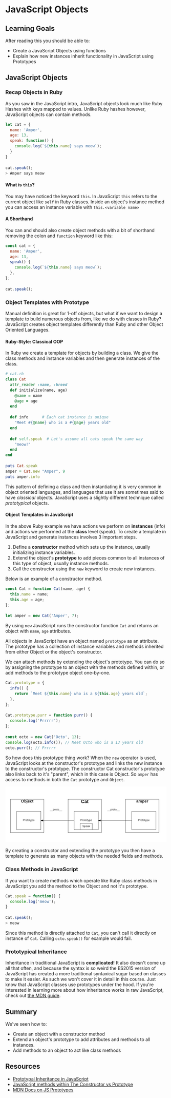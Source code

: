 
# JavaScript Objects

## Learning Goals
After reading this you should be able to:
* Create a JavaScript Objects using functions
* Explain how new instances inherit functionality in JavaScript using Prototypes

## JavaScript Objects

### Recap Objects in Ruby


As you saw in the JavaScript intro, JavaScript objects look much like Ruby Hashes with keys mapped to values.  Unlike Ruby hashes however, JavaScript objects can contain methods.  

```javascript
let cat = {
  name: 'Amper',
  age: 13,
  speak: function() {
    console.log(`${this.name} says meow`);
  }
}

cat.speak();
> Amper says meow
```

#### What is `this`?

You may have noticed the keyword `this`.  In JavaScript `this` refers to the current object like `self` in Ruby classes.   Inside an object's instance method you can access an instance variable with `this.<variable name>`

#### A Shorthand

You can and should also create object methods with a bit of shorthand removing the colon and `function` keyword like this:

```javascript
const cat = {
  name: 'Amper',
  age: 13,
  speak() {
    console.log(`${this.name} says meow`);
  },
};

cat.speak();
```

### Object Templates with Prototype

Manual definition is great for 1-off objects, but what if we want to design a template to build numerous objects from, like we do with classes in Ruby?  JavaScript creates object templates differently than Ruby and other Object Oriented Languages.  

#### Ruby-Style:  Classical OOP

In Ruby we create a template for objects by building a class.  We give the class methods and instance variables and then generate instances of the class.

```ruby
# cat.rb
class Cat
  attr_reader :name, :breed
  def initialize(name, age)
    @name = name
    @age = age
  end

  def info      # Each cat instance is unique
    "Meet #{@name} who is a #{@age} years old"
  end

  def self.speak  # Let's assume all cats speak the same way
    "meow!"
  end
end

puts Cat.speak
amper = Cat.new "Amper", 9
puts amper.info
```
This pattern of defining a class and then instantiating it is very common in object oriented languages, and languages that use it are sometimes said to have _classical_ objects. JavaScript uses a slightly different technique called _prototypical_ objects.

#### Object Templates in JavaScript

In the above Ruby example we have actions we perform on __instances__ (info) and actions we performed at the __class__ level (speak).  To create a template in JavaScript and generate instances involves 3 important steps.  

1. Define a __constructor__ method which sets up the instance, usually initializing instance variables.
1. Extend the object's __prototype__ to add pieces common to all instances of this type of object, usually instance methods.
1. Call the constructor using the `new` keyword to create new instances.

Below is an example of a constructor method.  
```javascript
const Cat = function Cat(name, age) {
  this.name = name;
  this.age = age;
};

let amper = new Cat('Amper', 7);
```

By using `new` JavaScript runs the constructor function `Cat` and returns an object with `name`, `age` attributes.

All objects in JavaScript have an object named `prototype` as an attribute.  The prototype has a collection of instance variables and methods inherited from either Object or the object's constructor.  

We can attach methods by extending the object's prototype.  You can do so by assigning the prototype to an object with the methods defined within, or add methods to the prototype object one-by-one.  

```javascript
Cat.prototype = {
  info() {
    return `Meet ${this.name} who is a ${this.age} years old`;
  },
};

Cat.prototype.purr = function purr() {
  console.log('Prrrrr');
};

const octo = new Cat('Octo', 13);
console.log(octo.info()); // Meet Octo who is a 13 years old
octo.purr(); // Prrrrr
```

So how does this prototype thing work?  When the `new` operator is used, JavaScript looks at the constructor's prototype and links the new instance to the constructor's prototype.  The constructor Cat constructor's prototype also links back to it's "parent", which in this case is Object.  So `amper` has access to methods in both the `Cat` prototype and `Object`.

![js inheritance of prototype](images/js-inheritance.png)

By creating a constructor and extending the prototype you then have a template to generate as many objects with the needed fields and methods.  

### Class Methods in JavaScript

If you want to create methods which operate like Ruby class methods in JavaScript you add the method to the Object and not it's prototype.  

```javascript
Cat.speak = function() {
  console.log('meow');
}

Cat.speak();
> meow
```

Since this method is directly attached to `Cat`, you can't call it directly on instance of `Cat`.  Calling `octo.speak()` for example would fail.

### Prototypical Inheritance
Inheritance in traditional JavaScript is **complicated!** It also doesn't come up all that often, and because the syntax is so weird the ES2015 version of JavaScript has created a more traditional syntaxical sugar based on classes to make it easier. As such we won't cover it in detail in this course. Just know that JavaScript classes use prototypes under the hood.  If you're interested in learning more about how inheritance works in raw JavaScript, check out [the MDN guide](https://developer.mozilla.org/en-US/docs/Learn/JavaScript/Objects/Inheritance).  

## Summary

We've seen how to:
* Create an object with a constructor method
* Extend an object's prototype to add attributes and methods to all instances.
* Add methods to an object to act like class methods

## Resources
- [Prototypal Inheritance in JavaScript](http://javascript.crockford.com/prototypal.html)
- [JavaScript methods within The Constructor vs Prototype](https://www.thecodeship.com/web-development/methods-within-constructor-vs-prototype-in-javascript/)
- [MDN Docs on JS Prototypes](https://developer.mozilla.org/en-US/docs/Web/JavaScript/Inheritance_and_the_prototype_chain)
